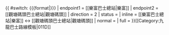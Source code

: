 {{ #switch: {{{format|}}}
  | endpoint1 = [[樂富巴士總站|樂富]]
  | endpoint2 = [[觀塘碼頭巴士總站|觀塘碼頭]]
  | direction = 2
  | status =
  | inline = [[樂富巴士總站|樂富]] ↔ [[觀塘碼頭巴士總站|觀塘碼頭]]
  | normal =
  | full =
}}<noinclude>[[Category:九龍巴士路線模板|011D]]</noinclude>